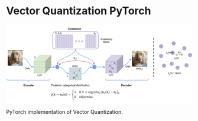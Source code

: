 # Vector Quantization PyTorch

<p align="center">
  <img src="VectorQuantization.png" alt="VectorQuantization" style="display:block; margin:auto; width:680px;" />
</p>

PyTorch implementation of Vector Quantization.

